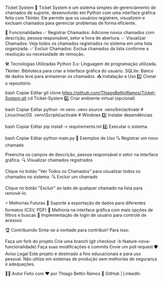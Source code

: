 Ticket System 🎫
Ticket System é um sistema simples de gerenciamento de chamados de suporte, desenvolvido em Python com uma interface gráfica feita com Tkinter. Ele permite que os usuários registrem, visualizem e excluam chamados para gerenciar problemas de forma eficiente.

🚀 Funcionalidades
✅ Registrar Chamados: Adicione novos chamados com descrição, pessoa responsável, setor e hora de abertura.
✅ Visualizar Chamados: Veja todos os chamados registrados no sistema em uma lista organizada.
✅ Excluir Chamados: Exclua chamados da lista conforme a resolução ou necessidade de remoção.

🛠️ Tecnologias Utilizadas
Python 3.x: Linguagem de programação utilizada.
Tkinter: Biblioteca para criar a interface gráfica do usuário.
SQLite: Banco de dados leve para armazenar os chamados.
📥 Instalação e Uso
1️⃣ Clonar o repositório

bash
Copiar
Editar
git clone https://github.com/ThiagoBettinRamos/Ticket-System.git
cd Ticket-System
2️⃣ Criar ambiente virtual (opcional)

bash
Copiar
Editar
python -m venv .venv
source .venv/bin/activate   # Linux/macOS
.venv\Scripts\activate      # Windows
3️⃣ Instalar dependências

bash
Copiar
Editar
pip install -r requirements.txt
4️⃣ Executar o sistema

bash
Copiar
Editar
python main.py
🎯 Exemplos de Uso
🔍 Registrar um novo chamado

Preencha os campos de descrição, pessoa responsável e setor na interface gráfica.
🔍 Visualizar chamados registrados

Clique no botão "Ver Todos os Chamados" para visualizar todos os chamados no sistema.
🔍 Excluir um chamado

Clique no botão "Excluir" ao lado de qualquer chamado na lista para removê-lo.

⚡ Melhorias Futuras
🔹 Suporte a exportação de dados para diferentes formatos (CSV, PDF)
🔹 Melhoria na interface gráfica com mais opções de filtros e buscas
🔹 Implementação de login de usuário para controle de acessos

🏆 Contribuindo
Sinta-se à vontade para contribuir! Para isso:

Faça um fork do projeto
Crie uma branch (git checkout -b feature-nova-funcionalidade)
Faça suas modificações e commits
Envie um pull request
🛡️ Aviso Legal
Este projeto é destinado a fins educacionais e para uso pessoal. Não utilize em sistemas de produção sem melhorias de segurança e adequações.

👨‍💻 Autor
Feito com ❤️ por Thiago Bettin Ramos
🔗 GitHub | LinkedIn